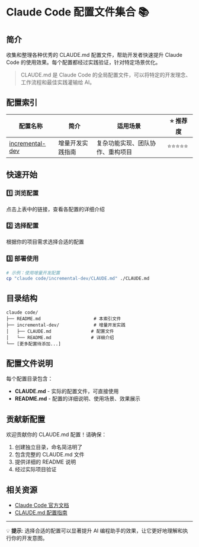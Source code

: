 # Claude Code 配置文件集合 📚

## 简介

收集和整理各种优秀的 CLAUDE.md 配置文件，帮助开发者快速提升 Claude Code 的使用效果。每个配置都经过实践验证，针对特定场景优化。

> CLAUDE.md 是 Claude Code 的全局配置文件，可以将特定的开发理念、工作流程和最佳实践灌输给 AI。

## 配置索引

| 配置名称 | 简介 | 适用场景 | ⭐ 推荐度 |
|---------|------|---------|----------|
| [incremental-dev](./incremental-dev/) | 增量开发实践指南 | 复杂功能实现、团队协作、重构项目 | ⭐⭐⭐⭐⭐ |

## 快速开始

### 1️⃣ 浏览配置
点击上表中的链接，查看各配置的详细介绍

### 2️⃣ 选择配置
根据你的项目需求选择合适的配置

### 3️⃣ 部署使用
```bash
# 示例：使用增量开发配置
cp "claude code/incremental-dev/CLAUDE.md" ./CLAUDE.md
```

## 目录结构

```
claude code/
├── README.md                    # 本索引文件
├── incremental-dev/             # 增量开发实践
│   ├── CLAUDE.md               # 配置文件
│   └── README.md               # 详细介绍
└── [更多配置待添加...]
```

## 配置文件说明

每个配置目录包含：
- **CLAUDE.md** - 实际的配置文件，可直接使用
- **README.md** - 配置的详细说明、使用场景、效果展示

## 贡献新配置

欢迎贡献你的 CLAUDE.md 配置！请确保：
1. 创建独立目录，命名简洁明了
2. 包含完整的 CLAUDE.md 文件
3. 提供详细的 README 说明
4. 经过实际项目验证

## 相关资源

- [Claude Code 官方文档](https://docs.anthropic.com/claude-code)
- [CLAUDE.md 配置指南](https://www.dzombak.com/blog/2025/08/getting-good-results-from-claude-code/)

---

💡 **提示**: 选择合适的配置可以显著提升 AI 编程助手的效果，让它更好地理解和执行你的开发意图。